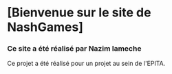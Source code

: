 # [Bienvenue sur le site de NashGames]

### Ce site a été réalisé par Nazim lameche

Ce projet a été réalisé pour un projet au sein de l'EPITA. 
